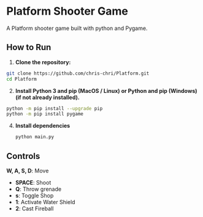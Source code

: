 # Platform Shooter Game

A Platform shooter game built with python and Pygame.

## How to Run

1. **Clone the repository:**
```sh
git clone https://github.com/chris-chri/Platform.git
cd Platform
```

2. **Install Python 3 and pip (MacOS / Linux) or Python and pip (Windows) (if not already installed).**
 ```sh
python -m pip install --upgrade pip
python -m pip install pygame
```

4. **Install dependencies**
   ```sh
   python main.py
   ```
## Controls 
**W, A, S, D**: Move
- **SPACE**: Shoot
- **Q**: Throw grenade
- **s**: Toggle Shop
- **1**: Activate Water Shield
- **2**: Cast Fireball
